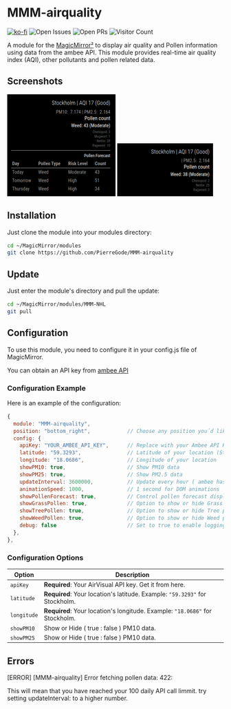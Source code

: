 # MMM-airquality

[![ko-fi](https://ko-fi.com/img/githubbutton_sm.svg)](https://ko-fi.com/J3J2EARPK)
![Open Issues](https://img.shields.io/github/issues/PierreGode/MMM-airquality)
![Open PRs](https://img.shields.io/github/issues-pr/PierreGode/MMM-airquality)
![Visitor Count](https://hits.seeyoufarm.com/api/count/incr/badge.svg?url=https://github.com/PierreGode/MMM-airquality)

A module for the [MagicMirror²](https://magicmirror.builders) to display air quality and Pollen information using data from the ambee API. This module provides real-time air quality index (AQI), other pollutants and pollen related data.

## Screenshots

![image](img/screen2.png) ![image](img/screen1.png)

## Installation

Just clone the module into your modules directory:

```bash
cd ~/MagicMirror/modules
git clone https://github.com/PierreGode/MMM-airquality
```

## Update

Just enter the module's directory and pull the update:

```bash
cd ~/MagicMirror/modules/MMM-NHL
git pull
```

## Configuration

To use this module, you need to configure it in your config.js file of MagicMirror.

You can obtain an API key from [ambee API](https://auth.ambeedata.com/users/register?redirectUrl=https://api-dashboard.getambee.com)

### Configuration Example

Here is an example of the configuration:

```js
{
  module: "MMM-airquality",
  position: "bottom_right",            // Choose any position you´d like
  config: {
    apiKey: "YOUR_AMBEE_API_KEY",      // Replace with your Ambee API Key
    latitude: "59.3293",               // Latitude of your location (Stockholm in this example)
    longitude: "18.0686",              // Longitude of your location
    showPM10: true,                    // Show PM10 data
    showPM25: true,                    // Show PM2.5 data
    updateInterval: 3600000,           // Update every hour ( ambee has 100 calls a day. and app uses 3 endpoints so lowest updateInterval is : ~2,618,181 milliseconds (about 43.6 minutes). )
    animationSpeed: 1000,              // 1 second for DOM animations
    showPollenForecast: true,          // Control pollen forecast display
    showGrassPollen: true,             // Option to show or hide Grass pollen
    showTreePollen: true,              // Option to show or hide Tree pollen
    showWeedPollen: true,              // Option to show or hide Weed pollen
    debug: false                       // Set to true to enable logging for debugging
  },
},
```

### Configuration Options

| Option | Description |
| --- | --- |
| `apiKey` | **Required**: Your AirVisual API key. Get it from here. |
| `latitude` | **Required**: Your location's latitude. Example: `"59.3293"` for Stockholm. |
| `longitude` | **Required**: Your location's longitude. Example: `"18.0686"` for Stockholm. |
| `showPM10` | Show or Hide ( true : false )  PM10 data. |
| `showPM25` | Show or Hide ( true : false ) PM10 data. |

## Errors

[ERROR]
[MMM-airquality] Error fetching pollen data: 422: <p>This will mean that you have reached your 100 daily API call limmit. try setting updateInterval: to a higher number.
